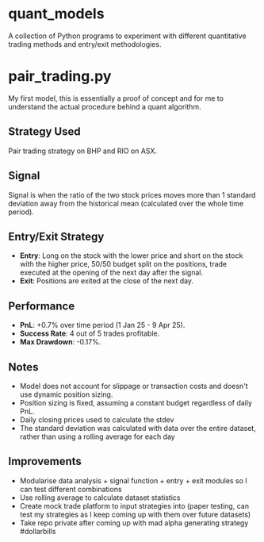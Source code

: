# quant_models
A collection of Python programs to experiment with different quantitative trading methods and entry/exit methodologies.

# pair_trading.py

My first model, this is essentially a proof of concept and for me to understand the actual procedure behind a quant algorithm.

## Strategy Used

Pair trading strategy on BHP and RIO on ASX.

## Signal

Signal is when the ratio of the two stock prices moves more than 1 standard deviation away from the historical mean (calculated over the whole time period).

## Entry/Exit Strategy

- **Entry**: Long on the stock with the lower price and short on the stock with the higher price, 50/50 budget split on the positions, trade executed at the opening of the next day after the signal.
- **Exit**: Positions are exited at the close of the next day.

## Performance

- **PnL**: +0.7% over time period (1 Jan 25 - 9 Apr 25).
- **Success Rate**: 4 out of 5 trades profitable.
- **Max Drawdown**: -0.17%.

## Notes

- Model does not account for slippage or transaction costs and doesn't use dynamic position sizing.
- Position sizing is fixed, assuming a constant budget regardless of daily PnL.
- Daily closing prices used to calculate the stdev
- The standard deviation was calculated with data over the entire dataset, rather than using a rolling average for each day

## Improvements

- Modularise data analysis + signal function + entry + exit modules so I can test different combinations
- Use rolling average to calculate dataset statistics
- Create mock trade platform to input strategies into (paper testing, can test my strategies as I keep coming up with them over future datasets)
- Take repo private after coming up with mad alpha generating strategy #dollarbills
